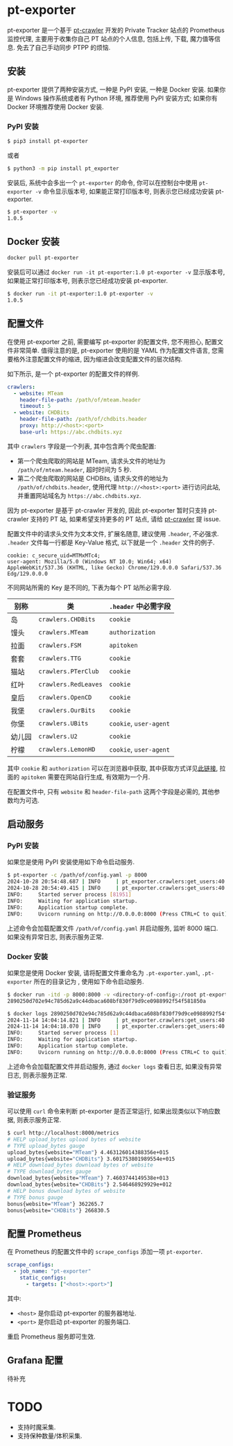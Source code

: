 # pt-exporter

pt-exporter 是一个基于 [pt-crawler](https://github.com/zqmillet/pt-crawler) 开发的 Private Tracker 站点的 Prometheus 监控代理, 主要用于收集你自己 PT 站点的个人信息, 包括上传, 下载, 魔力值等信息. 免去了自己手动同步 PTPP 的烦恼.

## 安装

pt-exporter 提供了两种安装方式, 一种是 PyPI 安装, 一种是 Docker 安装. 如果你是 Windows 操作系统或者有 Python 环境, 推荐使用 PyPI 安装方式; 如果你有 Docker 环境推荐使用 Docker 安装.

### PyPI 安装

``` bash
$ pip3 install pt-exporter
```

或者

``` bash
$ python3 -m pip install pt_exporter
```

安装后, 系统中会多出一个 `pt-exporter` 的命令, 你可以在控制台中使用 `pt-exporter -v` 命令显示版本号, 如果能正常打印版本号, 则表示您已经成功安装 pt-exporter.

``` bash
$ pt-exporter -v
1.0.5
```

## Docker 安装

``` bash
docker pull pt-exporter
```

安装后可以通过 `docker run -it pt-exporter:1.0 pt-exporter -v` 显示版本号, 如果能正常打印版本号, 则表示您已经成功安装 pt-exporter.

``` bash
$ docker run -it pt-exporter:1.0 pt-exporter -v
1.0.5
```

## 配置文件

在使用 pt-exporter 之前, 需要编写 pt-exporter 的配置文件, 您不用担心, 配置文件非常简单. 值得注意的是, pt-exporter 使用的是 YAML 作为配置文件语言, 您需要格外注意配置文件的缩进, 因为缩进会改变配置文件的层次结构.

如下所示, 是一个 pt-exporter 的配置文件的样例.

``` yaml
crawlers:
  - website: MTeam
    header-file-path: /path/of/mteam.header
    timeout: 5
  - website: CHDBits
    header-file-path: /path/of/chdbits.header
    proxy: http://<host>:<port>
    base-url: https://abc.chdbits.xyz
```

其中 ``crawlers`` 字段是一个列表, 其中包含两个爬虫配置:

- 第一个爬虫爬取的网站是 MTeam, 请求头文件的地址为 `/path/of/mteam.header`, 超时时间为 5 秒.
- 第二个爬虫爬取的网站是 CHDBits, 请求头文件的地址为 `/path/of/chdbits.header`, 使用代理 `http://<host>:<port>` 进行访问此站, 并重置网站域名为 `https://abc.chdbits.xyz`.

因为 pt-exporter 是基于 pt-crawler 开发的, 因此 pt-exporter 暂时只支持 pt-crawler 支持的 PT 站, 如果希望支持更多的 PT 站点, 请给 [pt-crawler](https://github.com/zqmillet/pt-crawler) 提 issue.

配置文件中的请求头文件为文本文件, 扩展名随意, 建议使用 `.header`, 不必强求. `.header` 文件每一行都是 Key-Value 格式, 以下就是一个 `.header` 文件的例子.

``` text
cookie: c_secure_uid=MTMxMTc4;
user-agent: Mozilla/5.0 (Windows NT 10.0; Win64; x64) AppleWebKit/537.36 (KHTML, like Gecko) Chrome/129.0.0.0 Safari/537.36 Edg/129.0.0.0
```

不同网站所需的 Key 是不同的, 下表为每个 PT 站所必需字段.

| 别称   | 类                   | `.header` 中必需字段   |
|--------|----------------------|------------------------|
| 岛     | `crawlers.CHDBits`   | `cookie`               |
| 馒头   | `crawlers.MTeam`     | `authorization`        |
| 拉面   | `crawlers.FSM`       | `apitoken`             |
| 套套   | `crawlers.TTG`       | `cookie`               |
| 猫站   | `crawlers.PTerClub`  | `cookie`               |
| 红叶   | `crawlers.RedLeaves` | `cookie`               |
| 皇后   | `crawlers.OpenCD`    | `cookie`               |
| 我堡   | `crawlers.OurBits`   | `cookie`               |
| 你堡   | `crawlers.UBits`     | `cookie`, `user-agent` |
| 幼儿园 | `crawlers.U2`        | `cookie`               |
| 柠檬   | `crawlers.LemonHD`   | `cookie`, `user-agent` |

其中 `cookie` 和 `authorization` 可以在浏览器中获取, 其中获取方式详见[此链接](https://blog.csdn.net/qq_39915672/article/details/104136634), 拉面的 `apitoken` 需要在网站自行生成, 有效期为一个月.

在配置文件中, 只有 `website` 和 `header-file-path` 这两个字段是必需的, 其他参数均为可选.

## 启动服务

### PyPI 安装

如果您是使用 PyPI 安装使用如下命令启动服务.

``` bash
$ pt-exporter -c /path/of/config.yaml -p 8000
2024-10-28 20:54:48.687 | INFO     | pt_exporter.crawlers:get_users:40 - get user from MTeam successfully
2024-10-28 20:54:49.415 | INFO     | pt_exporter.crawlers:get_users:40 - get user from CHDBits successfully
INFO:     Started server process [81951]
INFO:     Waiting for application startup.
INFO:     Application startup complete.
INFO:     Uvicorn running on http://0.0.0.0:8000 (Press CTRL+C to quit)
```

上述命令会加载配置文件 `/path/of/config.yaml` 并启动服务, 监听 8000 端口. 如果没有异常日志, 则表示服务正常.

### Docker 安装

如果您是使用 Docker 安装, 请将配置文件重命名为 `.pt-exporter.yaml`, `.pt-exporter` 所在的目录记为 <directory-of-config>, 使用如下命令启动服务.

``` bash
$ docker run -itd -p 8000:8000 -v <directory-of-config>:/root pt-exporter pt-exporter
2890250d702e94c785d62a9c44dbaca608bf830f79d9ce0988992f54f581850a

$ docker logs 2890250d702e94c785d62a9c44dbaca608bf830f79d9ce0988992f54f581850a
2024-11-14 14:04:14.821 | INFO     | pt_exporter.crawlers:get_users:40 - get user from CHDBits successfully
2024-11-14 14:04:18.070 | INFO     | pt_exporter.crawlers:get_users:40 - get user from PTerClub successfully
INFO:     Started server process [1]
INFO:     Waiting for application startup.
INFO:     Application startup complete.
INFO:     Uvicorn running on http://0.0.0.0:8000 (Press CTRL+C to quit)
```

上述命令会加载配置文件并启动服务, 通过 `docker logs` 查看日志, 如果没有异常日志, 则表示服务正常.

### 验证服务

可以使用 `curl` 命令来判断 pt-exporter 是否正常运行, 如果出现类似以下响应数据, 则表示服务正常.

``` bash
$ curl http://localhost:8000/metrics
# HELP upload_bytes upload bytes of website
# TYPE upload_bytes gauge
upload_bytes{website="MTeam"} 4.463126014388356e+015
upload_bytes{website="CHDBits"} 3.601753801989554e+015
# HELP download_bytes download bytes of website
# TYPE download_bytes gauge
download_bytes{website="MTeam"} 7.4603744149538e+013
download_bytes{website="CHDBits"} 2.546468929929e+012
# HELP bonus download bytes of website
# TYPE bonus gauge
bonus{website="MTeam"} 362265.7
bonus{website="CHDBits"} 266830.5
```

## 配置 Prometheus

在 Prometheus 的配置文件中的 `scrape_configs` 添加一项 `pt-exporter`.
``` yaml
scrape_configs:
  - job_name: "pt-exporter"
    static_configs:
      - targets: ["<host>:<port>"]
```

其中:

- `<host>` 是你启动 pt-exporter 的服务器地址.
- `<port>` 是你启动 pt-exporter 的服务端口.

重启 Prometheus 服务即可生效.

## Grafana 配置

待补充

# TODO

- 支持时魔采集.
- 支持保种数量/体积采集.
